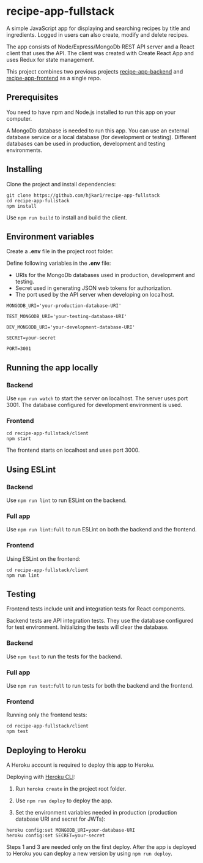 # recipe-app-fullstack
A simple JavaScript app for displaying and searching recipes by title and ingredients. Logged in users can also create, modify and delete recipes.

The app consists of Node/Express/MongoDb REST API server and a React client that uses the API. The client was created with Create React App and uses Redux for state management.

This project combines two previous projects [recipe-app-backend](https://github.com/hjkar1/recipe-app-backend) and [recipe-app-frontend](https://github.com/hjkar1/recipe-app-frontend) as a single repo.
## Prerequisites
You need to have npm and Node.js installed to run this app on your computer.

A MongoDb database is needed to run this app. You can use an external database service or a local database (for development or testing). Different databases can be used in production, development and testing environments.

## Installing
Clone the project and install dependencies:
```
git clone https://github.com/hjkar1/recipe-app-fullstack 
cd recipe-app-fullstack
npm install
```

Use `npm run build` to install and build the client.

## Environment variables
Create a **.env** file in the project root folder.

Define following variables in the **.env** file:
- URIs for the MongoDb databases used in production, development and testing.
- Secret used in generating JSON web tokens for authorization.
- The port used by the API server when developing on localhost.

```
MONGODB_URI='your-production-database-URI'

TEST_MONGODB_URI='your-testing-database-URI'

DEV_MONGODB_URI='your-development-database-URI'

SECRET=your-secret

PORT=3001
```
## Running the app locally
### Backend
Use `npm run watch` to start the server on localhost. The server uses port 3001. The database configured for development environment is used.
### Frontend
```
cd recipe-app-fullstack/client
npm start
```
The frontend starts on localhost and uses port 3000.

## Using ESLint
### Backend
Use `npm run lint` to run ESLint on the backend.
### Full app
Use `npm run lint:full` to run ESLint on both the backend and the frontend.
### Frontend
Using ESLint on the frontend:
```
cd recipe-app-fullstack/client
npm run lint
```

## Testing
Frontend tests include unit and integration tests for React components. 

Backend tests are API integration tests. They use the database configured for test environment. Initializing the tests will clear the database.
### Backend
Use `npm test` to run the tests for the backend.
### Full app
Use `npm run test:full` to run tests for both the backend and the frontend.
### Frontend
Running only the frontend tests:
```
cd recipe-app-fullstack/client
npm test
```

## Deploying to Heroku
A Heroku account is required to deploy this app to Heroku.

Deploying with [Heroku CLI](https://devcenter.heroku.com/articles/heroku-cli):

1. Run `heroku create` in the project root folder.

2. Use `npm run deploy` to deploy the app.

3. Set the environment variables needed in production (production database URI and secret for JWTs):
```
heroku config:set MONGODB_URI=your-database-URI
heroku config:set SECRET=your-secret
```

Steps 1 and 3 are needed only on the first deploy. After the app is deployed to Heroku you can deploy a new version by using `npm run deploy`.
